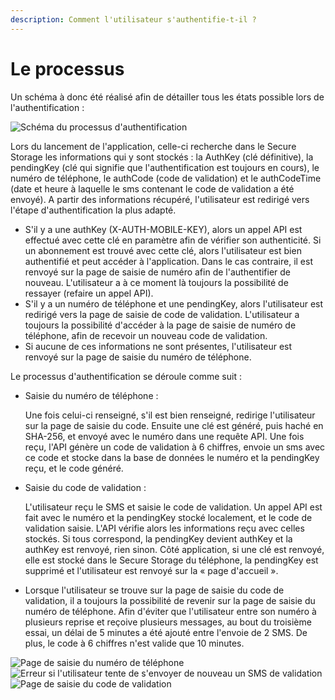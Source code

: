 ```yaml
---
description: Comment l'utilisateur s'authentifie-t-il ?
---
```


# Le processus

Un schéma à donc été réalisé afin de détailler tous les états possible lors de l'authentification :

![Schéma du processus d'authentification](<../../.gitbook/assets/App\_Authentication (1).jpg>)

Lors du lancement de l'application, celle-ci recherche dans le Secure Storage les informations qui y sont stockés : la AuthKey (clé définitive), la pendingKey (clé qui signifie que l'authentification est toujours en cours), le numéro de téléphone, le authCode (code de validation) et le authCodeTime (date et heure à laquelle le sms contenant le code de validation a été envoyé). A partir des informations récupéré, l'utilisateur est redirigé vers l'étape d'authentification la plus adapté.

* S'il y a une authKey (X-AUTH-MOBILE-KEY), alors un appel API est effectué avec cette clé en paramètre afin de vérifier son authenticité. Si un abonnement est trouvé avec cette clé, alors l'utilisateur est bien authentifié et peut accéder à l'application. Dans le cas contraire, il est renvoyé sur la page de saisie de numéro afin de l'authentifier de nouveau. L'utilisateur a à ce moment là toujours la possibilité de ressayer (refaire un appel API).
* S'il y a un numéro de téléphone et une pendingKey, alors l'utilisateur est redirigé vers la page de saisie de code de validation. L'utilisateur a toujours la possibilité d'accéder à la page de saisie de numéro de téléphone, afin de recevoir un nouveau code de validation.
* Si aucune de ces informations ne sont présentes, l'utilisateur est renvoyé sur la page de saisie du numéro de téléphone.

Le processus d'authentification se déroule comme suit :

*   Saisie du numéro de téléphone :&#x20;

    Une fois celui-ci renseigné, s'il est bien renseigné, redirige l'utilisateur sur la page de saisie du code. Ensuite une clé est généré, puis haché en SHA-256, et envoyé avec le numéro dans une requête API. Une fois reçu, l'API génère un code de validation à 6 chiffres, envoie un sms avec ce code et stocke dans la base de données le numéro et la pendingKey reçu, et le code généré.
*   Saisie du code de validation :

    L'utilisateur reçu le SMS et saisie le code de validation. Un appel API est fait avec le numéro et la pendingKey stocké localement, et le code de validation saisie. L'API vérifie alors les informations reçu avec celles stockés. Si tous correspond, la pendingKey devient authKey et la authKey est renvoyé, rien sinon. Côté application, si une clé est renvoyé, elle est stocké dans le Secure Storage du téléphone, la pendingKey est supprimé et l'utilisateur est renvoyé sur la « page d'accueil ».
* Lorsque l'utilisateur se trouve sur la page de saisie du code de validation, il a toujours la possibilité de revenir sur la page de saisie du numéro de téléphone. Afin d'éviter que l'utilisateur entre son numéro à plusieurs reprise et reçoive plusieurs messages, au bout du troisième essai, un délai de 5 minutes a été ajouté entre l'envoie de 2 SMS. De plus, le code à 6 chiffres n'est valide que 10 minutes.

![Page de saisie du numéro de téléphone](../../.gitbook/assets/Screenshot\_V3\_1.jpg) ![Erreur si l'utilisateur tente de s'envoyer de nouveau un SMS de validation](../../.gitbook/assets/Screenshot\_V3\_2.jpg) ![Page de saisie du code de validation](../../.gitbook/assets/Screenshot\_V3\_3.jpg)
